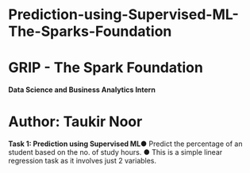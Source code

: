 # Prediction-using-Supervised-ML-The-Sparks-Foundation
# GRIP - The Spark Foundation
**Data Science and Business Analytics Intern**

# Author: Taukir Noor
**Task 1: Prediction using Supervised ML**● Predict the percentage of an student based on the no. of study hours. ● This is a simple linear regression task as it involves just 2 variables.
